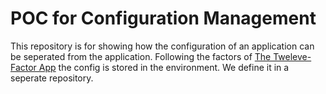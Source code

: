 # POC for Configuration Management

This repository is for showing how the configuration of an application can be seperated from the application.
Following the factors of [The Tweleve-Factor App](https://12factor.net) the config is stored in the environment.
We define it in a seperate repository.
